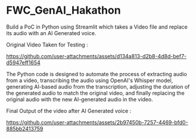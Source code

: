 # FWC_GenAI_Hakathon

Build a PoC in Python using Streamlit which takes a Video file and replace its audio with an AI Generated voice.

Original Video Taken for Testing :


https://github.com/user-attachments/assets/d134a813-d2b8-4d8d-bef7-d5947eff1654

The Python code is designed to automate the process of extracting audio from a video, transcribing the audio using OpenAI's Whisper model, generating AI-based audio from the transcription, adjusting the duration of the generated audio to match the original video, and finally replacing the original audio with the new AI-generated audio in the video.

Final Output of the video after AI Generated voice :


https://github.com/user-attachments/assets/2b97450b-7257-4469-bfd0-885bb2413759

